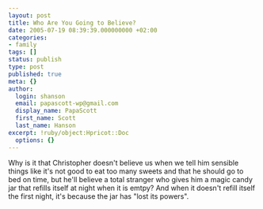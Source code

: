 ```yaml
---
layout: post
title: Who Are You Going to Believe?
date: 2005-07-19 08:39:39.000000000 +02:00
categories:
- family
tags: []
status: publish
type: post
published: true
meta: {}
author:
  login: shanson
  email: papascott-wp@gmail.com
  display_name: PapaScott
  first_name: Scott
  last_name: Hanson
excerpt: !ruby/object:Hpricot::Doc
  options: {}
---
```

<p>Why is it that Christopher doesn't believe us when we tell him sensible things like it's not good to eat too many sweets and that he should go to bed on time, but he'll believe a total stranger who gives him a magic candy jar that refills itself at night when it is emtpy? And when it doesn't refill itself the first night, it's because the jar has "lost its powers".</p>
